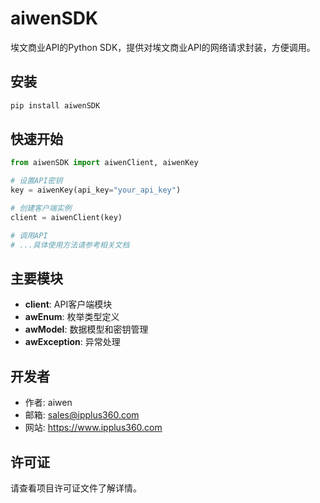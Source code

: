 # aiwenSDK

埃文商业API的Python SDK，提供对埃文商业API的网络请求封装，方便调用。

## 安装

```bash
pip install aiwenSDK
```

## 快速开始

```python
from aiwenSDK import aiwenClient, aiwenKey

# 设置API密钥
key = aiwenKey(api_key="your_api_key")

# 创建客户端实例
client = aiwenClient(key)

# 调用API
# ...具体使用方法请参考相关文档
```

## 主要模块

- **client**: API客户端模块
- **awEnum**: 枚举类型定义
- **awModel**: 数据模型和密钥管理
- **awException**: 异常处理

## 开发者

- 作者: aiwen
- 邮箱: sales@ipplus360.com
- 网站: https://www.ipplus360.com

## 许可证

请查看项目许可证文件了解详情。